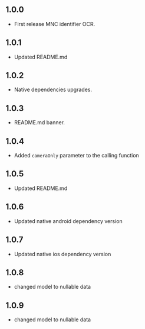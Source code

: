 ## 1.0.0

* First release MNC identifier OCR.

## 1.0.1

* Updated README.md

## 1.0.2

* Native dependencies upgrades.

## 1.0.3

* README.md banner.

## 1.0.4

* Added `cameraOnly` parameter to the calling function

## 1.0.5

* Updated README.md

## 1.0.6

* Updated native android dependency version

## 1.0.7

* Updated native ios dependency version

## 1.0.8

* changed model to nullable data

## 1.0.9

* changed model to nullable data